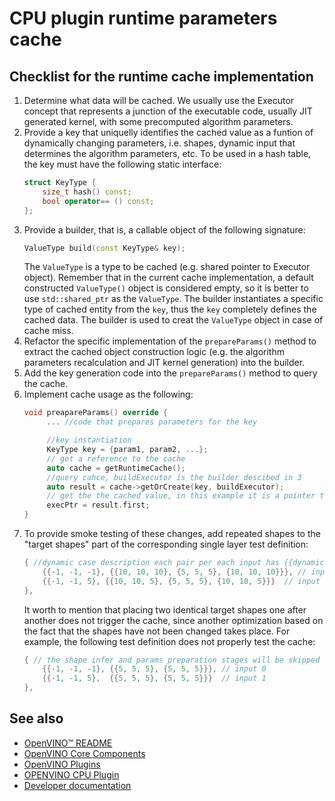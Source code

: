 # CPU plugin runtime parameters cache

## Checklist for the runtime cache implementation
1. Determine what data will be cached. We usually use the Executor concept that represents a junction of the executable code, usually JIT generated kernel, with some precomputed algorithm parameters.
2. Provide a key that uniquelly identifies the cached value as a funtion of dynamically changing parameters, i.e. shapes, dynamic input that determines the algorithm parameters, etc. To be used in a hash table, the key must have the following static interface:
   ```cpp
   struct KeyType {
       size_t hash() const;
       bool operator== () const;
   };
   ```
3. Provide a builder, that is, a callable object of the following signature: 
   ```cpp
   ValueType build(const KeyType& key);
   ```
   The `ValueType` is a type to be cached (e.g. shared pointer to Executor object). Remember that in the current cache implementation, a default constructed `ValueType()` object is considered empty, so it is better to use `std::shared_ptr` as the `ValueType`. The builder instantiates a specific type of cached entity from the `key`, thus the `key` completely defines the cached data. The builder is used to creat the `ValueType` object in case of cache miss.
4. Refactor the specific implementation of the `prepareParams()` method to extract the cached object construction logic (e.g. the algorithm parameters recalculation and JIT kernel generation) into the builder.
5. Add the key generation code into the `prepareParams()` method to query the cache.
6. Implement cache usage as the following:
   ```cpp
   void preapareParams() override {
        ... //code that prepares parameters for the key

        //key instantiation
        KeyType key = {param1, param2, ...};
        // get a reference to the cache
        auto cache = getRuntimeCache();
        //query cahce, buildExecutor is the builder descibed in 3
        auto result = cache->getOrCreate(key, buildExecutor); 
        // get the the cached value, in this example it is a pointer to an executor
        execPtr = result.first; 
   }
   ```
7. To provide smoke testing of these changes, add repeated shapes to the "target shapes" part of the corresponding single layer test definition:
    ```cpp
    { //dynamic case description each pair per each input has {{dynamic shape}, {{static shape case1}, {static shape case2}, ...}
        {{-1, -1, -1}, {{10, 10, 10}, {5, 5, 5}, {10, 10, 10}}}, // input 0
        {{-1, -1, 5}, {{10, 10, 5}, {5, 5, 5}, {10, 10, 5}}}  // input 1
    },
    ```
   It worth to mention that placing two identical target shapes one after another does not trigger the cache, since another optimization based on the fact that the shapes have not been changed takes place. For example, the following test definition does not properly test the cache:
    ```cpp
    { // the shape infer and params preparation stages will be skipped for the second target shapes combination since the shapes are not changed
        {{-1, -1, -1}, {{5, 5, 5}, {5, 5, 5}}}, // input 0
        {{-1, -1, 5},  {{5, 5, 5}, {5, 5, 5}}}  // input 1
    },
    ```

## See also
 * [OpenVINO™ README](../../../README.md)
 * [OpenVINO Core Components](../../../README.md)
 * [OpenVINO Plugins](../../README.md)
 * [OPENVINO CPU Plugin](../README.md)
 * [Developer documentation](../../../docs/dev/index.md)